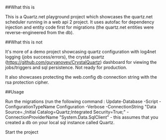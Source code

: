 ##What this is

This is a Quartz.net playground project which showcases the quartz.net scheduler running in a web api 2 project.
It uses autofac for dependency injection and entity code first for migrations (the quartz.net entities were reverse-engineered from the db).

##What this is not

It's more of a demo project showcasing quartz configuration with log4net logging (jobs success/errors), the crystal quartz (https://github.com/guryanovev/CrystalQuartz) dashboard for viewing the jobs/triggers and sql persistence.  Not ready for production. 

It also showcases protecting the web.config db connection string with the rsa protection cipher. 

##Usage 

Run the migrations (run the following command : Update-Database -Script -ConfigurationTypeName Configuration -Verbose -ConnectionString "Data Source=.;Initial Catalog=Quartz;Integrated Security=True;" -ConnectionProviderName "System.Data.SqlClient" - this assumes that you created a db on your local sql instance called Quartz. 

Start the project
